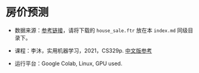 # 房价预测

- 数据来源：[参考链接](https://c.d2l.ai/stanford-cs329p/assignments.html)，请将下载的 `house_sale.ftr` 放在本 `index.md` 同级目录下。

- 课程：李沐，实用机器学习，2021，CS329p. [中文版参考](https://www.bilibili.com/video/BV1PZ4y197CX/)

- 运行平台：Google Colab, Linux, GPU used.

